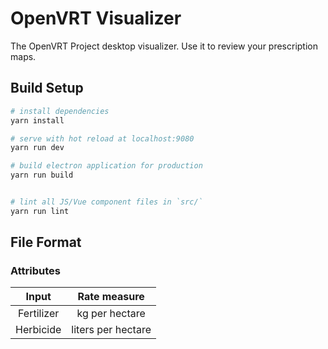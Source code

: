 # OpenVRT Visualizer

The OpenVRT Project desktop visualizer. Use it to review your prescription maps.

## Build Setup

``` bash
# install dependencies
yarn install

# serve with hot reload at localhost:9080
yarn run dev

# build electron application for production
yarn run build


# lint all JS/Vue component files in `src/`
yarn run lint

```

## File Format

### Attributes

| Input | Rate measure |
| :-------------: |:-------------:|
| Fertilizer | kg per hectare |
| Herbicide | liters per hectare |